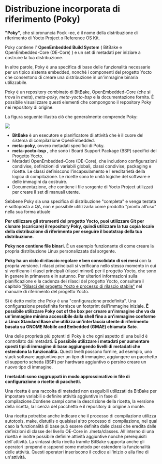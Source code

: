 #  Distribuzione incorporata di riferimento (Poky)

**"Poky"**, che si pronuncia Pock -ee, è il nome della distribuzione di riferimento di Yocto Project o Reference OS Kit.

 Poky contiene l' **OpenEmbedded Build System** ( BitBake e OpenEmbedded-Core (OE-Core) ) e un set di metadati per iniziare a costruire la tua distribuzione.

 In altre parole, Poky è una specifica di base delle funzionalità necessarie per un tipico sistema embedded, nonché i componenti del progetto Yocto che consentono di creare una distribuzione in un'immagine binaria utilizzabile.

 Poky è un repository combinato di BitBake, OpenEmbedded-Core (che si trova in *meta*), *meta-poky*, *meta-yocto-bsp* e la documentazione fornita. È possibile visualizzare questi elementi che compongono il repository Poky nei repository di origine[](https://translate.google.com/website?sl=auto&tl=it&hl=it&client=webapp&u=https://git.yoctoproject.org/poky/tree/).

 La figura seguente illustra ciò che generalmente comprende Poky:

 ![](https://docs-yoctoproject-org.translate.goog/current/_images/poky-reference-distribution.png?_x_tr_sl=auto&_x_tr_tl=it&_x_tr_hl=it&_x_tr_pto=wapp)

 - **BitBake** è un esecutore e pianificatore di attività che è il cuore del sistema di compilazione OpenEmbedded.
- **meta-poky**, ovvero metadati specifici di Poky.
- **meta-yocto-bsp** , che sono i Board Support Package (BSP) specifici del Progetto Yocto.
- Metadati OpenEmbedded-Core (OE-Core), che includono configurazioni condivise, definizioni di variabili globali, classi condivise, packaging e ricette. Le classi definiscono l'incapsulamento e l'ereditarietà della logica di compilazione. Le ricette sono le unità logiche del software e delle immagini da costruire.
- Documentazione, che contiene i file sorgente di Yocto Project utilizzati per creare il set di manuali utente.

Sebbene Poky sia una specifica di distribuzione "completa" e venga testata e sottoposta a QA, non è possibile utilizzarla come prodotto "pronto all'uso" nella sua forma attuale

**Per utilizzare gli strumenti del progetto Yocto, puoi utilizzare Git per clonare (scaricare) il repository Poky, quindi utilizzare la tua copia locale della distribuzione di riferimento per eseguire il bootstrap della tua distribuzione.**

**Poky non contiene file binari.** È un esempio funzionante di come creare la propria distribuzione Linux personalizzata dal sorgente.

**Poky ha un ciclo di rilascio regolare e ben consolidato di sei mesi** con la propria versione. I rilasci principali si verificano nello stesso momento in cui si verificano i rilasci principali (rilasci minori) per il progetto Yocto, che sono in genere in primavera e in autunno. Per ulteriori informazioni sulla pianificazione e la cadenza dei rilasci del progetto Yocto, consultare il capitolo ["Rilasci del progetto Yocto e processo di rilascio stabile"](https://docs-yoctoproject-org.translate.goog/current/ref-manual/release-process.html?_x_tr_sl=auto&_x_tr_tl=it&_x_tr_hl=it&_x_tr_pto=wapp) nel manuale di riferimento del progetto Yocto.

Si è detto molto che Poky è una "configurazione predefinita". Una configurazione predefinita fornisce un footprint dell'immagine iniziale. **È possibile utilizzare Poky out of the box per creare un'immagine che va da un'immagine minima accessibile dalla shell fino a un'immagine conforme a Linux Standard Base che utilizza un'interfaccia utente di riferimento basata su GNOME Mobile and Embedded (GMAE) chiamata Sato**.

Una delle proprietà più potenti di Poky è che ogni aspetto di una build è controllato dai metadati. **È possibile utilizzare i metadati per aumentare questi tipi di immagine di base aggiungendo livelli di metadati che estendono la funzionalità.** Questi livelli possono fornire, ad esempio, uno stack software aggiuntivo per un tipo di immagine, aggiungere un pacchetto di supporto scheda (BSP) per hardware aggiuntivo o persino creare un nuovo tipo di immagine.

**I metadati sono raggruppati in modo approssimativo in file di configurazione o ricette di pacchetti.** 

Una ricetta è una raccolta di metadati non eseguibili utilizzati da BitBake per impostare variabili o definire attività aggiuntive in fase di compilazione.Contiene campi come la descrizione della ricetta, la versione della ricetta, la licenza del pacchetto e il repository di origine a monte.

Una ricetta potrebbe anche indicare che il processo di compilazione utilizza autotools, make, distutils o qualsiasi altro processo di compilazione, nel qual caso la funzionalità di base può essere definita dalle classi che eredita dalle definizioni di classe del livello OE-Core in ./meta/classes. All'interno di una ricetta è inoltre possibile definire attività aggiuntive nonché prerequisiti dell'attività. La sintassi della ricetta tramite BitBake supporta anche gli operatori :prepend e :append come metodo per estendere la funzionalità delle attività. Questi operatori inseriscono il codice all'inizio o alla fine di un'attività.

